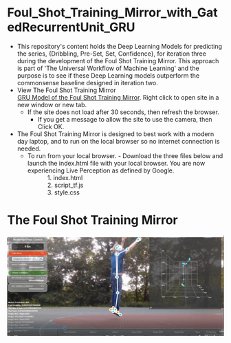 # Foul_Shot_Training_Mirror_with_GatedRecurrentUnit_GRU
- This repository's content holds the Deep Learning Models for predicting the series, {Dribbling, Pre-Set, Set, Confidence}, for iteration three during the development of the Foul Shot Training Mirror. This approach is part of 'The Universal Workflow of Machine Learning' and the purpose is to see if these Deep Learning models outperform the commonsense baseline designed in iteration two.  
- View The Foul Shot Training Mirror  
    [GRU Model of the Foul Shot Training Mirror](https://foul-shot-training-mirror-with-gated-recurrent-unit-gru.netlify.app).  Right click to open site in a new window or new tab.
    - If the site does not load after 30 seconds, then refresh the browser.
        - If you get a message to allow the site to use the camera, then Click OK.
- The Foul Shot Training Mirror is designed to best work with a modern day laptop, and to run on the local browser so no internet connection is needed.
    - To run from your local browser.
          - Download the three files below and launch the index.html file with your local browser.  You are now experiencing Live Perception as defined by Google.  
                 &emsp;&emsp;&emsp; 1.  index.html  
                 &emsp;&emsp;&emsp; 2.  script_tf.js  
                 &emsp;&emsp;&emsp; 3.  style.css
                 
 # The Foul Shot Training Mirror
  ![Training Mirror](https://github.com/Z-App-Xpert/PersonalFoulShotTrainingMirror_With_DNNsAndMachineLearning/blob/main/Images/FoulShotTrainingMirror_ImageThree.png?raw=true)

 
